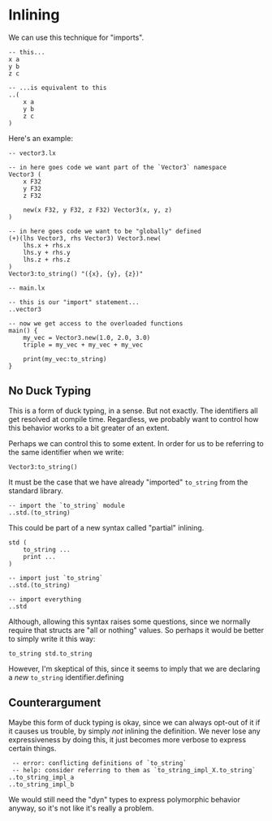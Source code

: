 # Inlining

We can use this technique for "imports".

```luau
-- this...
x a
y b
z c

-- ...is equivalent to this
..(
    x a
    y b
    z c
)
```

Here's an example:

```luau
-- vector3.lx

-- in here goes code we want part of the `Vector3` namespace
Vector3 (
    x F32
    y F32
    z F32

    new(x F32, y F32, z F32) Vector3(x, y, z)
)

-- in here goes code we want to be "globally" defined
(+)(lhs Vector3, rhs Vector3) Vector3.new(
    lhs.x + rhs.x
    lhs.y + rhs.y
    lhs.z + rhs.z
)
Vector3:to_string() "({x}, {y}, {z})"

-- main.lx

-- this is our "import" statement...
..vector3

-- now we get access to the overloaded functions
main() {
    my_vec = Vector3.new(1.0, 2.0, 3.0)
    triple = my_vec + my_vec + my_vec

    print(my_vec:to_string)
}
```

## No Duck Typing

This is a form of duck typing, in a sense. But not exactly. The identifiers all
get resolved at compile time. Regardless, we probably want to control how this
behavior works to a bit greater of an extent.

Perhaps we can control this to some extent. In order for us to be referring to
the same identifier when we write:

```luau
Vector3:to_string()
```

It must be the case that we have already "imported" `to_string` from the
standard library.

```luau
-- import the `to_string` module
..std.(to_string)
```

This could be part of a new syntax called "partial" inlining.

```luau
std (
    to_string ...
    print ...
)

-- import just `to_string`
..std.(to_string)

-- import everything
..std
```

Although, allowing this syntax raises some questions, since we normally require
that structs are "all or nothing" values. So perhaps it would be better to
simply write it this way:

```luau
to_string std.to_string
```

However, I'm skeptical of this, since it seems to imply that we are declaring a
_new_ `to_string` identifier.defining

## Counterargument

Maybe this form of duck typing is okay, since we can always opt-out of it if it
causes us trouble, by simply _not_ inlining the definition. We never lose any
expressiveness by doing this, it just becomes more verbose to express certain
things.

```luau
 -- error: conflicting definitions of `to_string`
 -- help: consider referring to them as `to_string_impl_X.to_string`
..to_string_impl_a
..to_string_impl_b
```

We would still need the "dyn" types to express polymorphic behavior anyway, so
it's not like it's really a problem.
